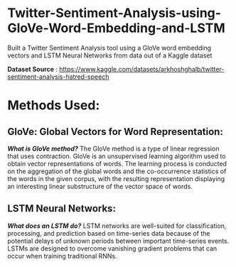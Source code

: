 # Twitter-Sentiment-Analysis-using-GloVe-Word-Embedding-and-LSTM
Built a Twitter Sentiment Analysis tool using a GloVe word embedding vectors and LSTM Neural Networks from data out of a Kaggle dataset

**Dataset Source** : https://www.kaggle.com/datasets/arkhoshghalb/twitter-sentiment-analysis-hatred-speech

# Methods Used:

## GloVe: Global Vectors for Word Representation: 
***What is GloVe method?*** 
The GloVe method is a type of linear regression that uses contraction. GloVe is an unsupervised learning algorithm used to obtain vector representations of words. 
The learning process is conducted on the aggregation of the global words and the co-occurrence statistics of the words in the given corpus, 
with the resulting representation displaying an interesting linear substructure of the vector space of words.

## LSTM Neural Networks:
***What does an LSTM do?*** 
LSTM networks are well-suited for classification, processing, 
and prediction based on time-series data because of the potential delays of unknown periods between important time-series events.  
LSTMs are designed to overcome vanishing gradient problems that can occur when training traditional RNNs.
